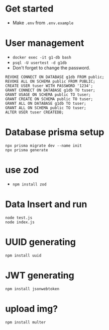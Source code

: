 # Get started

- Make `.env` from `.env.example`

# User management

- `docker exec -it g1-db bash`
- `psql -U usertest -d g1db`
- Don't forget to change the password.

```
REVOKE CONNECT ON DATABASE g1db FROM public;
REVOKE ALL ON SCHEMA public FROM PUBLIC;
CREATE USER tuser WITH PASSWORD '1234';
GRANT CONNECT ON DATABASE g1db TO tuser;
GRANT USAGE ON SCHEMA public TO tuser;
GRANT CREATE ON SCHEMA public TO tuser;
GRANT ALL ON DATABASE g1db TO tuser;
GRANT ALL ON SCHEMA public TO tuser;
ALTER USER tuser CREATEDB;
```

# Database prisma setup

```
npx prisma migrate dev --name init
npx prisma generate
```

# use zod

- `npm install zod`

# Data Insert and run

```
node test.js
node index.js
```

# UUID generating

```
npm install uuid
```

# JWT generating

```
npm install jsonwebtoken
```

# upload img?

```
npm install multer
```
